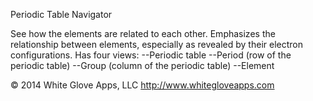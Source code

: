 Periodic Table Navigator

See how the elements are related to each other. Emphasizes the relationship between elements, especially as revealed by their electron configurations. Has four views:
--Periodic table
--Period (row of the periodic table)
--Group (column of the periodic table)
--Element

© 2014 White Glove Apps, LLC
http://www.whitegloveapps.com